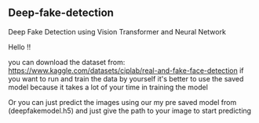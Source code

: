 ## Deep-fake-detection
Deep Fake Detection using Vision Transformer and Neural Network

Hello !!

you can download the dataset from: https://www.kaggle.com/datasets/ciplab/real-and-fake-face-detection if you want to run and train the data by yourself it's better to use the saved model because it takes a lot of your time in training the model

Or you can just predict the images using our my pre saved model from (deepfakemodel.h5) and just give the path to your image to start predicting
